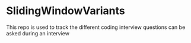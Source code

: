 # SlidingWindowVariants
This repo is used to track the different coding interview questions can be asked during an interview
